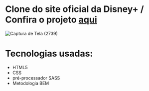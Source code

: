 
# Clone do site oficial da Disney+ / Confira o projeto <a href="https://vercel.com/gbarbosagustavo01-gmailcom/clone-disney-x6tq">aqui</a>

![Captura de Tela (2739)](https://github.com/barbosagustav/clone_disney/assets/123501971/804977d7-6b01-439c-9897-061198ee55e2)
<br>

# Tecnologias usadas:
- HTML5
- CSS
- pré-processador SASS
- Metodologia BEM 
